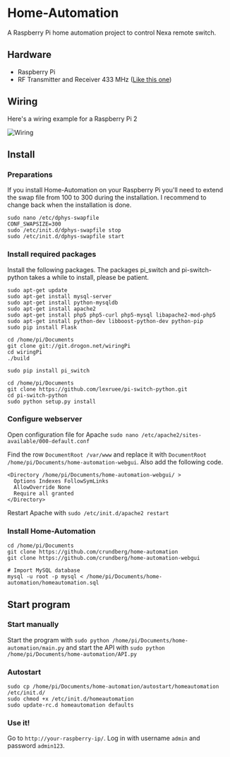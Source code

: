 # Home-Automation
A Raspberry Pi home automation project to control Nexa remote switch.

## Hardware
- Raspberry Pi
- RF Transmitter and Receiver 433 MHz ([Like this one](http://www.kjell.com/se/sortiment/el/elektronik/fjarrstyrning/sandar-och-mottagarmodul-433-mhz-p88905))

## Wiring
Here's a wiring example for a Raspberry Pi 2

![Wiring](http://www.crundberg.se/wp-content/uploads/2015/12/Breadboard.png)

## Install

### Preparations
If you install Home-Automation on your Raspberry Pi you'll need to extend the swap file from 100 to 300 during the installation. I recommend to change back when the installation is done.
```
sudo nano /etc/dphys-swapfile
CONF_SWAPSIZE=300
sudo /etc/init.d/dphys-swapfile stop
sudo /etc/init.d/dphys-swapfile start
```

### Install required packages
Install the following packages. The packages pi_switch and pi-switch-python takes a while to install, please be patient.
```
sudo apt-get update
sudo apt-get install mysql-server
sudo apt-get install python-mysqldb
sudo apt-get install apache2
sudo apt-get install php5 php5-curl php5-mysql libapache2-mod-php5
sudo apt-get install python-dev libboost-python-dev python-pip
sudo pip install Flask

cd /home/pi/Documents
git clone git://git.drogon.net/wiringPi
cd wiringPi
./build

sudo pip install pi_switch

cd /home/pi/Documents
git clone https://github.com/lexruee/pi-switch-python.git
cd pi-switch-python
sudo python setup.py install
```

### Configure webserver
Open configuration file for Apache
`sudo nano /etc/apache2/sites-available/000-default.conf`

Find the row `DocumentRoot /var/www` and replace it with `DocumentRoot /home/pi/Documents/home-automation-webgui`.
Also add the following code.

```
<Directory /home/pi/Documents/home-automation-webgui/ >
  Options Indexes FollowSymLinks
  AllowOverride None
  Require all granted
</Directory>
```

Restart Apache with `sudo /etc/init.d/apache2 restart`

### Install Home-Automation
```
cd /home/pi/Documents
git clone https://github.com/crundberg/home-automation
git clone https://github.com/crundberg/home-automation-webgui

# Import MySQL database
mysql -u root -p mysql < /home/pi/Documents/home-automation/homeautomation.sql
```

## Start program

### Start manually
Start the program with `sudo python /home/pi/Documents/home-automation/main.py` and start the API with `sudo python /home/pi/Documents/home-automation/API.py`

### Autostart
```
sudo cp /home/pi/Documents/home-automation/autostart/homeautomation /etc/init.d/
sudo chmod +x /etc/init.d/homeautomation
sudo update-rc.d homeautomation defaults
```

### Use it!
Go to `http://your-raspberry-ip/`. Log in with username `admin` and password `admin123`.